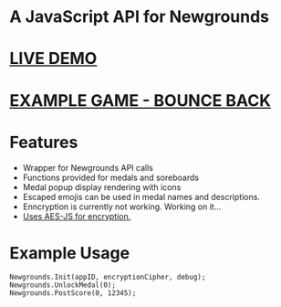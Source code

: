 # A JavaScript API for Newgrounds

# [LIVE DEMO](https://www.newgrounds.com/portal/view/755888?updated=1590185509)
# [EXAMPLE GAME - BOUNCE BACK](https://www.newgrounds.com/portal/view/755171)

# Features
- Wrapper for Newgrounds API calls
- Functions provided for medals and soreboards
- Medal popup display rendering with icons
- Escaped emojis can be used in medal names and descriptions.
- Enncryption is currently not working. Working on it...
- [Uses AES-JS for encryption.](https://github.com/ricmoo/aes-js)

# Example Usage

```
Newgrounds.Init(appID, encryptionCipher, debug);
Newgrounds.UnlockMedal(0);
Newgrounds.PostScore(0, 12345);

```

